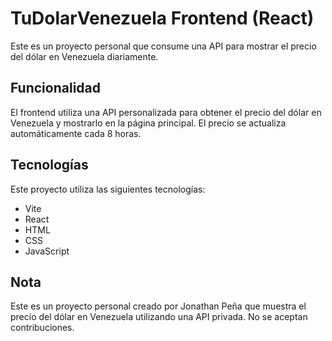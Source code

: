 # TuDolarVenezuela Frontend (React)

Este es un proyecto personal que consume una API para mostrar el precio del dólar en Venezuela diariamente.

## Funcionalidad

El frontend utiliza una API personalizada para obtener el precio del dólar en Venezuela y mostrarlo en la página principal. El precio se actualiza automáticamente cada 8 horas.

## Tecnologías

Este proyecto utiliza las siguientes tecnologías:

- Vite
- React
- HTML
- CSS
- JavaScript

## Nota

Este es un proyecto personal creado por Jonathan Peña que muestra el precio del dólar en Venezuela utilizando una API privada. No se aceptan contribuciones.
